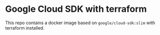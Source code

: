 # Google Cloud SDK with terraform

This repo contains a docker image based on `google/cloud-sdk:slim` with terraform installed.
